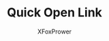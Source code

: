 ---
title: Quick Open Link
author: XFoxPrower
description_markdown: >-
  Quick Open Link is a BetterDiscord plugin that allows you to open images with Ctrl+Click as opposed to Right-Click -> Open Link -> Click.
github: https://github.com/XFoxPrower/
download: https://github.com/XFoxPrower/Quick-Open-Link
support: https://github.com/XFoxPrower/Quick-Open-Link/issues
tags:
images:
  - name: 
    image: 
layout: product
---